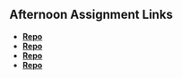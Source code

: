 ## Afternoon Assignment Links

* **[Repo](https://github.com/Previterror/vueminer)**
* **[Repo](https://github.com/Previterror/fineart)**
* **[Repo](https://github.com/Previterror/spring24_gregslist_vue)**
* **[Repo](https://github.com/Previterror/<ASSIGNMENT_REPO>)**
